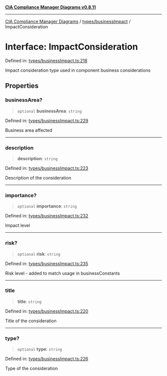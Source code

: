 [**CIA Compliance Manager Diagrams v0.8.11**](../../../README.md)

***

[CIA Compliance Manager Diagrams](../../../modules.md) / [types/businessImpact](../README.md) / ImpactConsideration

# Interface: ImpactConsideration

Defined in: [types/businessImpact.ts:218](https://github.com/Hack23/cia-compliance-manager/blob/d6eede30e4f01622fe18187e98b207e9a06a781f/src/types/businessImpact.ts#L218)

Impact consideration type used in component business considerations

## Properties

### businessArea?

> `optional` **businessArea**: `string`

Defined in: [types/businessImpact.ts:229](https://github.com/Hack23/cia-compliance-manager/blob/d6eede30e4f01622fe18187e98b207e9a06a781f/src/types/businessImpact.ts#L229)

Business area affected

***

### description

> **description**: `string`

Defined in: [types/businessImpact.ts:223](https://github.com/Hack23/cia-compliance-manager/blob/d6eede30e4f01622fe18187e98b207e9a06a781f/src/types/businessImpact.ts#L223)

Description of the consideration

***

### importance?

> `optional` **importance**: `string`

Defined in: [types/businessImpact.ts:232](https://github.com/Hack23/cia-compliance-manager/blob/d6eede30e4f01622fe18187e98b207e9a06a781f/src/types/businessImpact.ts#L232)

Impact level

***

### risk?

> `optional` **risk**: `string`

Defined in: [types/businessImpact.ts:235](https://github.com/Hack23/cia-compliance-manager/blob/d6eede30e4f01622fe18187e98b207e9a06a781f/src/types/businessImpact.ts#L235)

Risk level - added to match usage in businessConstants

***

### title

> **title**: `string`

Defined in: [types/businessImpact.ts:220](https://github.com/Hack23/cia-compliance-manager/blob/d6eede30e4f01622fe18187e98b207e9a06a781f/src/types/businessImpact.ts#L220)

Title of the consideration

***

### type?

> `optional` **type**: `string`

Defined in: [types/businessImpact.ts:226](https://github.com/Hack23/cia-compliance-manager/blob/d6eede30e4f01622fe18187e98b207e9a06a781f/src/types/businessImpact.ts#L226)

Type of the consideration
